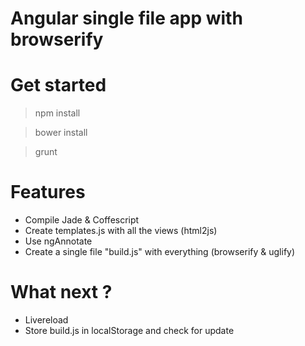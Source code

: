 Angular single file app with browserify
=======================
# Get started
> npm install

> bower install

> grunt

# Features
- Compile Jade & Coffescript
- Create templates.js with all the views (html2js)
- Use ngAnnotate
- Create a single file "build.js" with everything (browserify & uglify)

# What next ?
- Livereload
- Store build.js in localStorage and check for update
